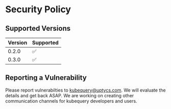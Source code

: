 # Security Policy

## Supported Versions

| Version | Supported          |
| ------- | ------------------ |
| 0.2.0   | :white_check_mark: |
| 0.3.0   | :white_check_mark: |

## Reporting a Vulnerability

Please report vulnerabilties to [kubequery@uptycs.com](mailto:kubequery@uptycs.com).
We will evaluate the details and get back ASAP.
We are working on creating other communication channels for kubequery developers and users.
